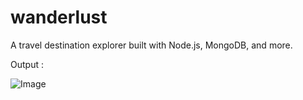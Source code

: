 # wanderlust
A travel destination explorer built with Node.js, MongoDB, and more.

Output : 

![Image](https://github.com/user-attachments/assets/6eaaba28-6d8c-4915-90c4-aa553a7018a0)
